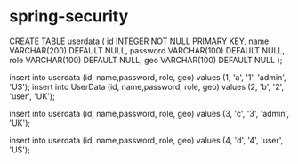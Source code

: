 # spring-security

CREATE TABLE userdata (
id INTEGER NOT NULL PRIMARY KEY, 
name VARCHAR(200) DEFAULT NULL, 
password VARCHAR(100) DEFAULT NULL, 
role VARCHAR(100) DEFAULT NULL,
geo VARCHAR(100) DEFAULT NULL
);

insert into userdata (id, name,password, role, geo)
values (1, 'a', '1', 'admin', 'US');
insert into UserData (id, name,password, role, geo)
values (2, 'b', '2', 'user', 'UK');

insert into userdata (id, name,password, role, geo)
values (3, 'c', '3', 'admin', 'UK');

insert into userdata (id, name,password, role, geo)
values (4, 'd', '4', 'user', 'US');